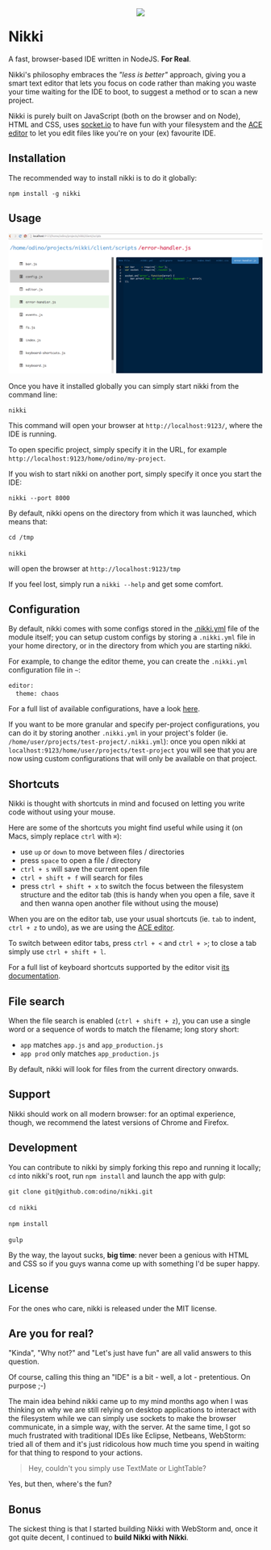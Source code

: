 <img align="right" width="250px" src="http://openclipart.org/people/FEN/FEN_Bad_hair_day.svg" />

# Nikki

A fast, browser-based IDE written in NodeJS. **For Real**.

Nikki's philosophy embraces the *"less is better"* approach, giving
you a smart text editor that lets you focus on code rather than
making you waste your time waiting for the IDE to boot, to
suggest a method or to scan a new project.

Nikki is purely built on JavaScript (both on the browser
and on Node), HTML and CSS, uses [socket.io](http://socket.io/)
to have fun with your filesystem and the
[ACE editor](http://ace.c9.io/) to let you edit files
like you're on your (ex) favourite IDE.

## Installation

The recommended way to install nikki is to do it
globally:

```
npm install -g nikki
```

## Usage

[![ScreenShot](https://raw.githubusercontent.com/odino/nikki/master/bin/images/nikki-ss.png?token=328420__eyJzY29wZSI6IlJhd0Jsb2I6b2Rpbm8vbmlra2kvbWFzdGVyL2Jpbi9pbWFnZXMvbmlra2kuZ2lmIiwiZXhwaXJlcyI6MTQwMzk4MDA4N30%3D--df43445fcfba173ae878bc6447c1169b61bc59cf)](http://www.youtube.com/watch?v=i-Ez4Jz67yg&feature=youtu.be)

Once you have it installed globally you can simply
start nikki from the command line:

```
nikki
```

This command will open your browser at `http://localhost:9123/`,
where the IDE is running.

To open specific project, simply specify it in the URL, for
example `http://localhost:9123/home/odino/my-project`.

If you wish to start nikki on another port, simply specify it
once you start the IDE:

```
nikki --port 8000
```

By default, nikki opens on the directory from which it was launched,
which means that:

```
cd /tmp

nikki
```

will open the browser at `http://localhost:9123/tmp`

If you feel lost, simply run a `nikki --help` and get some comfort.

## Configuration

By default, nikki comes with some configs stored
in the [.nikki.yml](https://github.com/odino/nikki/blob/master/.nikki.yml)
file of the module itself; you can setup custom
configs by storing a `.nikki.yml` file in your home
directory, or in the directory from which you are starting
nikki.

For example, to change the editor theme, you can
create the `.nikki.yml` configuration file in `~`:

```
editor:
  theme: chaos
```

For a full list of available configurations, have
a look [here](https://github.com/odino/nikki/blob/master/.nikki.yml).

If you want to be more granular and specify
per-project configurations, you can do it by
storing another `.nikki.yml` in your project's
folder (ie. `/home/user/projects/test-project/.nikki.yml`):
once you open nikki at `localhost:9123/home/user/projects/test-project`
you will see that you are now using custom configurations
that will only be available on that project.

## Shortcuts

Nikki is thought with shortcuts in mind and focused on letting
you write code without using your mouse.

Here are some of the shortcuts you might find useful
while using it (on Macs, simply replace `ctrl` with `⌘`):

* use `up` or `down` to move between files / directories
* press `space` to open a file / directory
* `ctrl + s` will save the current open file
* `ctrl + shift + f` will search for files
* press `ctrl + shift + x` to switch the focus between the filesystem structure
and the editor tab (this is handy when you open a file, save it and then
wanna open another file without using the mouse)

When you are on the editor tab, use your usual shortcuts
(ie. `tab` to indent, `ctrl + z` to undo), as we are using
the [ACE editor](http://ace.c9.io/#nav=about).

To switch between editor tabs, press `ctrl + <` and `ctrl + >`;
to close a tab simply use `ctrl + shift + l`.

For a full list of keyboard shortcuts supported by the
editor visit [its documentation](https://github.com/ajaxorg/ace/wiki/Default-Keyboard-Shortcuts).

## File search

When the file search is enabled (`ctrl + shift + z`),
you can use a single word or a
sequence of words to match the filename; long story short:

* `app` matches `app.js` and `app_production.js`
* `app prod` only matches `app_production.js`

By default, nikki will look for files from the current
directory onwards.

## Support

Nikki should work on all modern browser: for an optimal
experience, though, we recommend the latest versions of
Chrome and Firefox.

## Development

You can contribute to nikki by simply forking this repo and
running it locally; `cd` into nikki's root, run `npm install`
and launch the app with gulp:

```
git clone git@github.com:odino/nikki.git

cd nikki

npm install

gulp
```

By the way, the layout sucks, **big time**: never been a genious
with HTML and CSS so if you guys wanna come up with something I'd
be super happy.

## License

For the ones who care, nikki is released under the MIT license.

## Are you for real?

"Kinda", "Why not?" and "Let's just have fun" are all valid
answers to this question.

Of course, calling this thing an "IDE" is a bit - well, a lot -
pretentious. On purpose ;-)

The main idea behind nikki came up to my mind months ago
when I was thinking on why we are still relying on desktop
applications to interact with the filesystem while we can
simply use sockets to make the browser communicate, in a simple
way, with the server. At the same time, I got so much frustrated
with traditional IDEs like Eclipse, Netbeans, WebStorm: tried
all of them and it's just ridicolous how much time you spend in
waiting for that thing to respond to your actions.

> Hey, couldn't you simply use TextMate or LightTable?

Yes, but then, where's the fun?

## Bonus

The sickest thing is that I started building Nikki with WebStorm
and, once it got quite decent, I continued to **build Nikki with
Nikki**.